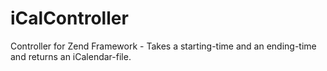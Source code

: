 # iCalController
Controller for Zend Framework - Takes a starting-time and an ending-time and returns an iCalendar-file.
